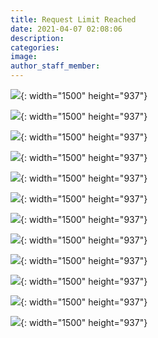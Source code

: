 ```yaml
---
title: Request Limit Reached
date: 2021-04-07 02:08:06
description:
categories:
image:
author_staff_member:
---
```

![](/images/post_uploads/screen-shot-2020-05-25-at-8-11-07-am.png){: width="1500" height="937"}

![](/images/post_uploads/screen-shot-2020-05-25-at-8-11-07-am.png){: width="1500" height="937"}

![](/images/post_uploads/screen-shot-2020-05-25-at-8-11-07-am.png){: width="1500" height="937"}

![](/images/post_uploads/screen-shot-2020-05-25-at-8-11-07-am.png){: width="1500" height="937"}

![](/images/post_uploads/screen-shot-2020-05-25-at-8-11-07-am.png){: width="1500" height="937"}

![](/images/post_uploads/screen-shot-2020-05-25-at-8-11-07-am.png){: width="1500" height="937"}

![](/images/post_uploads/screen-shot-2020-05-25-at-8-11-07-am.png){: width="1500" height="937"}

![](/images/post_uploads/screen-shot-2020-05-25-at-8-11-07-am.png){: width="1500" height="937"}

![](/images/post_uploads/screen-shot-2020-05-25-at-8-11-07-am.png){: width="1500" height="937"}

![](/images/post_uploads/screen-shot-2020-05-25-at-8-11-07-am.png){: width="1500" height="937"}

![](/images/post_uploads/screen-shot-2020-05-25-at-8-11-07-am.png){: width="1500" height="937"}

![](/images/post_uploads/screen-shot-2020-05-25-at-8-11-07-am.png){: width="1500" height="937"}

&nbsp;
